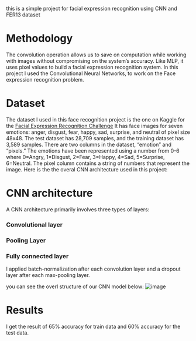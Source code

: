 this is a simple project for facial expression recognition using CNN and FER13 dataset
# Methodology
The convolution operation allows us to save on computation while working with images without compromising on the system’s accuracy. Like MLP, it uses pixel values to build a facial expression recognition system.
In this project I used the Convolutional Neural Networks, to work on the Face expression recognition problem.

# Dataset
The dataset I used in this face recognition project is the one on Kaggle for the [Facial Expression Recognition Challenge](https://www.kaggle.com/c/challenges-in-representation-learning-facial-expression-recognition-challenge/data)
It has face images for seven emotions: anger, disgust, fear, happy, sad, surprise, and neutral of pixel size 48x48. The test dataset has 28,709 samples, and the training dataset has 3,589 samples. There are two columns in the dataset, “emotion” and “pixels.” The emotions have been represented using a number from 0-6 where 0=Angry, 1=Disgust, 2=Fear, 3=Happy, 4=Sad, 5=Surprise, 6=Neutral. The pixel column contains a string of numbers that represent the image.
Here is the the overal CNN architecture used in this project:

# CNN architecture
A CNN architecture primarily involves three types of layers:
### Convolutional layer
### Pooling Layer
### Fully connected layer
I applied batch-normalization after each convolution layer and a dropout layer after each max-pooling layer.

you can see the overl structure of our CNN model below:
![image](https://user-images.githubusercontent.com/72692826/178096520-478a9ef2-60ea-48bc-8929-81688a295b37.png)

# Results
I get the result of 65% accuracy for train data and 60% accuracy for the test data. 
